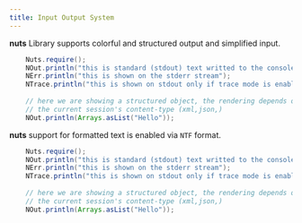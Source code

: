 ```yaml
---
title: Input Output System
---
```


**nuts** Library supports colorful and structured output and simplified input.

```java
    Nuts.require();
    NOut.println("this is standard (stdout) text writted to the console");
    NErr.println("this is shown on the stderr stream");
    NTrace.println("this is shown on stdout only if trace mode is enabled");
    
    // here we are showing a structured object, the rendering depends on 
    // the current session's content-type (xml,json,) 
    NOut.println(Arrays.asList("Hello"));
```


**nuts** support for formatted text is enabled via ```NTF``` format.


```java
    Nuts.require();
    NOut.println("this is standard (stdout) text writted to the console");
    NErr.println("this is shown on the stderr stream");
    NTrace.println("this is shown on stdout only if trace mode is enabled");
    
    // here we are showing a structured object, the rendering depends on 
    // the current session's content-type (xml,json,) 
    NOut.println(Arrays.asList("Hello"));
```
